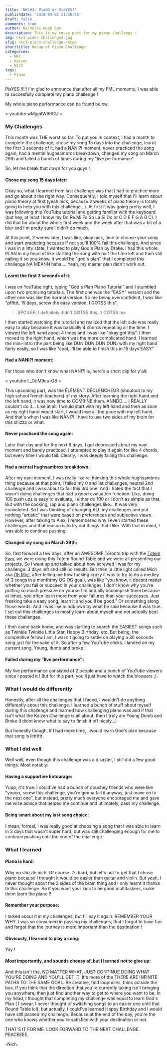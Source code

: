 ```yaml
---
title: 'NKC#3: PiaNO or PiaYES?'
publishdate: '2018-04-02 21:36:55'
draft: false
comments: true
author: Nicholas Hugh Sam
description: This is my recap post for my piano challenge !
img: nkc3-piano-challenge3.jpg
slug: nkc3-piano-challenge-recap
shorttitle: Recap of Piano Challenge
categories:
  - NKC
  - Kaizen
  - Nich
tags:
  - Piano
---
```

PiaYES !!!!! I'm glad to announce that after all my FML moments, I was able to succesfully complete my piano challenge !

My whole piano performance can be found below.

< youtube wMjghIW96CU >

### My Challenges
This month was THE worst so far. To put you in context, I had a month to complete the challenge, chose my song 15 days into the challenge, learnt the first 3 seconds of it, had a NANI?! moment, never practiced the song again, had a mental hughsambros breakdown, changed my song on March 29th and failed a bunch of times during my "live performance".

So, let me break that down for you guys !

#### Chose my song 15 days later:

Okay so, what I learned from last challenge was that I had to practice more and go about it the right way. Consequently, I told myself that I'll learn about piano theory at first (yeah nick, because 2 weeks of piano theory is totally going to help you with this challenge...). At first it was going pretty well, I was following this YouTube tutorial and getting familiar with the keyboard (but hey, at least I know my Do Re Mi Fa So La Si Do or C D E F G A B C). I did that for about the whole first week and the week after that was a bit of a blur and I'm pretty sure I didn't do much.

At this point, 2 weeks later, I was like, okay nick, time to choose your song and start practicing because if not you'll 100% fail this challenge. And since I was in a litty state, I wanted to play God's Plan by Drake. I had this whole PLAN in my head of like starting the song with half the time left and then still nailing it so you know, it would be "god's plan" that I completed this challenge NA MEANN haha.... Yeah, my master plan didn't work out.

#### Learnt the first 3 seconds of it:

I was on YouTube right, typing "God's Plan Piano Tutorial" and I stumbled upon two promising tutorials. The first one was the "EASY" version and the other one was like the normal version. So me being overconfident, I was like "pfftttt, 15 days, screw the easy version, I GOTSS this".
> SPOILER: I definitely didn't GOTSS this, it GOTSS me

I then started watching the tutorial and realized that the left side was really easy to play because it was basically 4 chords repeating all the time. I viewed the left hand about 4 times and I was like "okay got this". I then moved to the right hand, which was the more complicated hand. I learned the mini-intro (the part being like DUN DUN DUN DUN) with my right hand fairly easily, so I was like "cool, I'll be able to finish this in 15 days EASY"

#### Had a NANI?! moment:

For those who don't know what NANI?! is, here's a short clip for y'all:

< youtube L_OuM9cu-G8 >

This upcoming part, was the ÉLÉMENT DÉCLENCHEUR (shoutout to my high school french teachers) of my story. After learning the right hand and the left hand, it was now time to COMBINE them. ANNDD.... I REALLY couldn't do it... Like at all. I would start with my left hand and then as soon as my right hand would start, I would lose all the pace with my left hand. And that's when I was like NANI?! I have to use two sides of my brain for this shizzz or what.

#### Never practiced the song again:

Later that day and for the next 6 days, I got depressed about my nani moment and barely practiced. I attempted to play it again for like 4 chords, but every time I would fail. Clearly, I was deeply failing this challenge.

#### Had a mental hughsambros breakdown:

After my nani moment, I was really like re-thinking this whole hughsambros thing because at that point, I failed my 0 and 1st challenges, neutral 2nd challenge and I was about to fail this 3rd one. And I hated the fact that I wasn't doing challenges that had a good evaluation function. Like, doing 100 push ups is easy to evaluate, I either do 100 or I don't as simple as that. But with the cooking, rap and piano challenges like... It was very convoluted. So I was thinking of changing ALL my challenges and put nothing "artistic" that were based on preferences and subjective views. However, after talking to Alex, I remembered why I even started these challenges and that reason is to try out things that I like. With that in mind, I was able to continue pushing.

#### Changed my song on March 29th:

So, fast forward a few days, after an AWESOME Toronto trip with the [Totem Fam](https://www.totemacademy.com/), we were doing this Totem Round Table and we were all presenting our projects. So I went up and talked about how screwed I was for my challenge. 3 days left and still no results. But then, a little light called Mich aka [Oh Mic!](http://ohmic.com/), after telling me how fucking crazy it was to try to do a medley of 3 songs in a month(my OG OG goal), was like "you know, it doesnt matter whether you fail or succeed in your challenges, I don't know why you're putting so much pressure on yourself to actually accomplish them because at times, you often learn more from your failures than your successes. Just freaking take a easy song, learn it and you'll be good." Or something along those words. And I was like mindblown by what he said because it was true. I set out this challenges to mostly learn about myself and not actually beat these challenges.

I then came back home, and was starting to search the EASIEST songs such as Twinkle Twinkle Little Star, Happy Birthday, etc. But being, the competitive fellow I am, I wasn't going to settle on playing a 30 seconds song just for the sake of it. So after a few YouTube clicks. I landed on my current song. Young, dumb and broke !

#### Failed during my "live performance":

My live performance consisted of 2 people and a bunch of YouTube viewers since I posted it ! But for this part, you'll just have to watch the bloopers ;).


### What I would do differently

Honestly, after all the challenges that I faced, I wouldn't do anything differently about this challenge. I learned a bunch of stuff about myself during this challenge and learned how challenging piano was and if that isn't what the Kaizen Challenge is all about, then I truly am Young Dumb and Broke (I didnt know what to say to finish it off nicely...)

But honestly though, if I had more time, I would learn God's plan because that song is littttttt.

### What I did well

Well well, even though this challenge was a disaster, I still did a few good things. Most notably:

#### Having a supportive Entourage:

Yupp, it's true. I could've had a bunch of douchey friends who were like "yoooo, screw this challenge, you're gonna fail it anyway, just move on to the next one", but instead, pretty much everyone encouraged me and gave me wise advice that helped me continue and utlimately, pass my challenge.

#### Being smart about my last song choice:

I mean, forreal, I was really good at choosing a song that I was able to learn in 3 days that wasn't super hard, but was still challenging enough for me to continue pushing until the end of the challenge.

### What I learned

#### Piano is hard:

Why no shizzle nich. Of course it's hard, but let's not forget that I chose piano because I thought it would be easier than guitar and violin. But yeah, I never thought about the 2 sides of the brain thing and I only learnt it thanks to this challenge. So if you want your kids to be good multitaskers, make them learn the piano !!

#### Remember your purpose:

I talked about it in my challenges, but I'll say it again. REMEMBER YOUR WHY. I was so consumed in passing my challenges, that I forgot to have fun and forgot that the journey is more important than the destination !

#### Obviously, I learned to play a song:

Yay ! 

#### Most importantly, and sounds cheesy af, but I learned not to give up:

And this isn't the, NO MATTER WHAT, JUST CONTINUE DOING WHAT YOU'RE DOING AND YOU'LL GET IT. It's more of the THERE ARE INFINITE PATHS TO THE SAME GOAL. Be creative, find loopholes, think outside the box. If you think that the direction that you're currently taking isn't bringing you anywhere, then just find another way to get to where you want to be. In my head, I thought that completing my challenge was equal to learn God's Plan ( I swear, I never thought of switching songs to an easier one until that Round Table lol), but actually, I could've learned Happy Birthday and I would have still passed my challenge. Because at the end of the day, you're the one who knows whether you're satisfied with your destination or not.

THAT'S IT FOR ME. LOOK FORWARD TO THE NEXT CHALLENGE. PEACEEEE.

-Nich.
